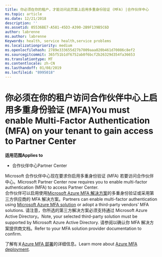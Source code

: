```yaml
---
title: 你必须在你的租户，才能访问此页面上启用多重身份验证 (MFA) |合作伙伴中心
ms.topic: article
ms.date: 12/21/2018
description: ''
ms.assetid: 05536BE7-A581-45D3-A390-2B9F139B5C6D
author: labrenne
ms.author: labrenne
Keywords: health, service health,service problems
ms.localizationpriority: medium
ms.openlocfilehash: 2789e333655d27b7009aaa020b461d70086c8ef2
ms.sourcegitcommit: 365f51b1df6752ab0f6bcf2b26329d354fa36653
ms.translationtype: MT
ms.contentlocale: zh-CN
ms.lasthandoff: 01/08/2019
ms.locfileid: "8995018"
---
```

# <a name="you-must-enable-multi-factor-authentication-mfa-on-your-tenant-to-gain-access-to-partner-center"></a><span data-ttu-id="75682-102">你必须在你的租户访问合作伙伴中心上启用多重身份验证 (MFA)</span><span class="sxs-lookup"><span data-stu-id="75682-102">You must enable Multi-Factor Authentication (MFA) on your tenant to gain access to Partner Center</span></span>

**<span data-ttu-id="75682-103">适用范围</span><span class="sxs-lookup"><span data-stu-id="75682-103">Applies to</span></span>**

- <span data-ttu-id="75682-104">合作伙伴中心</span><span class="sxs-lookup"><span data-stu-id="75682-104">Partner Center</span></span>


<span data-ttu-id="75682-105">Microsoft 合作伙伴中心现在要求你启用多重身份验证 (MFA) 若要访问合作伙伴中心。</span><span class="sxs-lookup"><span data-stu-id="75682-105">Microsoft Partner Center now requires you to enable multi-factor authentication (MFA) to access Partner Center.</span></span>  
<span data-ttu-id="75682-106">合作伙伴可以启用使用[Microsoft Azure MFA 解决方案](https://docs.microsoft.com/en-us/azure/active-directory/authentication/concept-mfa-howitworks)的多重身份验证或采用第三方供应商的 MFA 解决方案。</span><span class="sxs-lookup"><span data-stu-id="75682-106">Partners can enable multi-factor authentication using [Microsoft Azure MFA solution](https://docs.microsoft.com/en-us/azure/active-directory/authentication/concept-mfa-howitworks) or adopt a third-party vendors’ MFA solutions.</span></span> <span data-ttu-id="75682-107">请注意，你所选的第三方解决方案必须支持通过 Microsoft Azure Active Directory。</span><span class="sxs-lookup"><span data-stu-id="75682-107">Note, your selected third-party solution must be supported by Microsoft Azure Active Directory.</span></span> <span data-ttu-id="75682-108">请参阅以确认你 MFA 解决方案提供商文档。</span><span class="sxs-lookup"><span data-stu-id="75682-108">Refer to your MFA solution provider documentation to confirm.</span></span> 

<span data-ttu-id="75682-109">了解有关[Azure MFA 部署](https://docs.microsoft.com/en-us/azure/active-directory/authentication/howto-mfa-getstarted)的详细信息。</span><span class="sxs-lookup"><span data-stu-id="75682-109">Learn more about [Azure MFA deployment](https://docs.microsoft.com/en-us/azure/active-directory/authentication/howto-mfa-getstarted).</span></span> 
 

